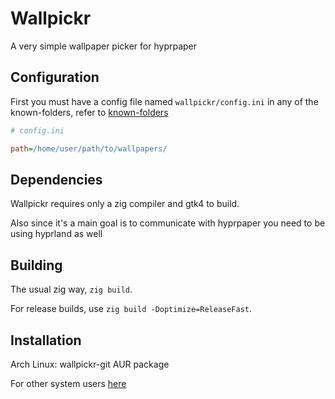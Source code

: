# Wallpickr

A very simple wallpaper picker for hyprpaper

## Configuration

First you must have a config file named `wallpickr/config.ini` in any of the known-folders, refer to [known-folders](https://github.com/ziglibs/known-folders)

```ini
# config.ini

path=/home/user/path/to/wallpapers/
```

## Dependencies
Wallpickr requires only a zig compiler and gtk4 to build.

Also since it's a main goal is to communicate with hyprpaper you need to be using hyprland as well

## Building
The usual zig way, `zig build`.

For release builds, use `zig build -Doptimize=ReleaseFast`.

## Installation

Arch Linux: wallpickr-git AUR package

For other system users [here](https://wiki.archlinux.org/title/installation_guide)
